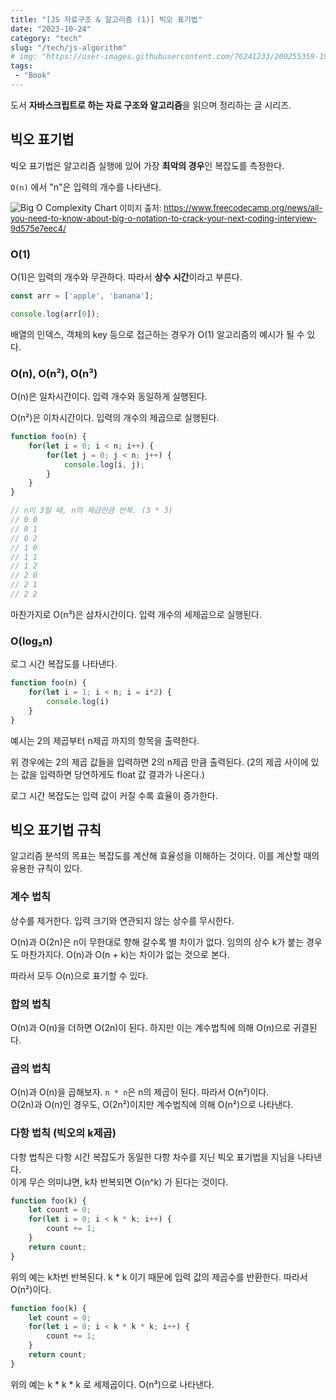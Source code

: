 ```yaml
---
title: "[JS 자료구조 & 알고리즘 (1)] 빅오 표기법"
date: "2023-10-24"
category: "tech"
slug: "/tech/js-algorithm"
# img: "https://user-images.githubusercontent.com/76241233/200255359-19c752e7-dbff-4e39-9815-f6607a55f8e2.png"
tags: 
 - "Book"
---
```


도서 **자바스크립트로 하는 자료 구조와 알고리즘**을 읽으며 정리하는 글 시리즈.

## 빅오 표기법

빅오 표기법은 알고리즘 실행에 있어 가장 **최악의 경우**인 복잡도를 측정한다.

`O(n)` 에서 "n"은 입력의 개수를 나타낸다.

![Big O Complexity Chart](https://github.com/Yeony99/Yeony99/assets/76241233/095b8af4-9e6d-46f6-bf66-cffe375f9087)
<span style="font-size: 13px">이미지 출처: https://www.freecodecamp.org/news/all-you-need-to-know-about-big-o-notation-to-crack-your-next-coding-interview-9d575e7eec4/ <span>

### O(1)

O(1)은 입력의 개수와 무관하다. 따라서 **상수 시간**이라고 부른다.

```javascript
const arr = ['apple', 'banana'];

console.log(arr[0]); 
```

배열의 인덱스, 객체의 key 등으로 접근하는 경우가 O(1) 알고리즘의 예시가 될 수 있다.


### O(n), O(n²), O(n³)

O(n)은 일차시간이다. 입력 개수와 동일하게 실행된다.   


O(n²)은 이차시간이다. 입력의 개수의 제곱으로 실행된다.

```javascript
function foo(n) {
    for(let i = 0; i < n; i++) {
        for(let j = 0; j < n; j++) {
            console.log(i, j);
        }
    }
}

// n이 3일 때, n의 제곱만큼 반복. (3 * 3)
// 0 0
// 0 1
// 0 2
// 1 0
// 1 1
// 1 2
// 2 0
// 2 1
// 2 2
```

마찬가지로 O(n³)은 삼차시간이다. 입력 개수의 세제곱으로 실행된다.


### O(log₂n)

로그 시간 복잡도를 나타낸다.

```javascript
function foo(n) {
    for(let i = 1; i < n; i = i*2) {
        console.log(i)
    }
}

```

예시는 2의 제곱부터 n제곱 까지의 항목을 출력한다.

위 경우에는 2의 제곱 값들을 입력하면 2의 n제곱 만큼 출력된다. (2의 제곱 사이에 있는 값을 입력하면 당연하게도 float 값 결과가 나온다.)

로그 시간 복잡도는 입력 값이 커질 수록 효율이 증가한다.
<br />

## 빅오 표기법 규칙

알고리즘 분석의 목표는 복잡도를 계산해 효율성을 이해하는 것이다. 이를 계산할 때의 유용한 규칙이 있다.

### 계수 법칙

상수를 제거한다. 입력 크기와 연관되지 않는 상수를 무시한다.

O(n)과 O(2n)은 n이 무한대로 향해 갈수록 별 차이가 없다. 임의의 상수 k가 붙는 경우도 마찬가지다. O(n)과 O(n + k)는 차이가 없는 것으로 본다.

따라서 모두 O(n)으로 표기할 수 있다.


### 합의 법칙

O(n)과 O(n)을 더하면 O(2n)이 된다. 하지만 이는 계수법칙에 의해 O(n)으로 귀결된다.


### 곱의 법칙

O(n)과 O(n)을 곱해보자. `n * n`은 n의 제곱이 된다. 따라서 O(n²)이다.    
O(2n)과 O(n)인 경우도, O(2n²)이지만 계수법칙에 의해 O(n²)으로 나타낸다.


### 다항 법칙 (빅오의 k제곱)

다항 법칙은 다항 시간 복잡도가 동일한 다항 차수를 지닌 빅오 표기법을 지님을 나타낸다.    
이게 무슨 의미냐면, k차 반복되면 O(n^k) 가 된다는 것이다.

```javascript
function foo(k) {
    let count = 0;
    for(let i = 0; i < k * k; i++) {
        count += 1;
    }
    return count;
}
```

위의 예는 k차번 반복된다. k * k 이기 때문에 입력 값의 제곱수를 반환한다. 따라서 O(n²)이다.

```javascript
function foo(k) {
    let count = 0;
    for(let i = 0; i < k * k * k; i++) {
        count += 1;
    }
    return count;
}
```

위의 예는 k * k * k 로 세제곱이다. O(n³)으로 나타낸다.


